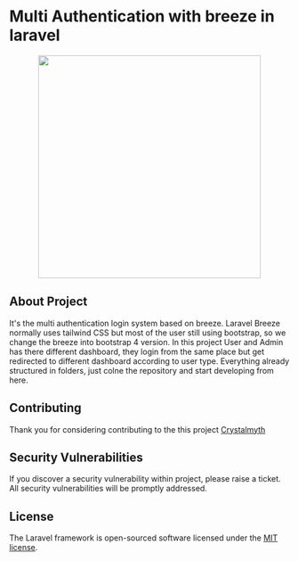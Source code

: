 # Multi Authentication with breeze in laravel
<p align="center"><a href="https://laravel.com" target="_blank"><img src="https://avatars.githubusercontent.com/u/77882366?v=4" width="400"></a></p>

## About Project

It's the multi authentication login system based on breeze. Laravel Breeze normally uses tailwind CSS but most of the user still using bootstrap, so we change the breeze into bootstrap 4 version. In this project User and Admin has there different dashboard, they login from the same place but get redirected to different dashboard according to user type. Everything already structured in folders, just colne the repository and start developing from here.

## Contributing

Thank you for considering contributing to the this project [Crystalmyth](https://github.com/crystalmyth)


## Security Vulnerabilities

If you discover a security vulnerability within project, please raise a ticket. All security vulnerabilities will be promptly addressed.

## License

The Laravel framework is open-sourced software licensed under the [MIT license](https://opensource.org/licenses/MIT).
